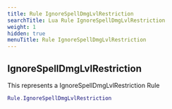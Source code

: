 ```yaml
---
title: Rule IgnoreSpellDmgLvlRestriction
searchTitle: Lua Rule IgnoreSpellDmgLvlRestriction
weight: 1
hidden: true
menuTitle: Rule IgnoreSpellDmgLvlRestriction
---
```

## IgnoreSpellDmgLvlRestriction

This represents a IgnoreSpellDmgLvlRestriction Rule
```lua
Rule.IgnoreSpellDmgLvlRestriction
```